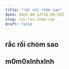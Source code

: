 ```yaml
---
title: "rắc rối chòm sao"
date: 2025-06-12T16:09:33Z
slug: rac-roi-chom-sao
draft: false
---
```


## rắc rối chòm sao

## m0m0xInhxInh

